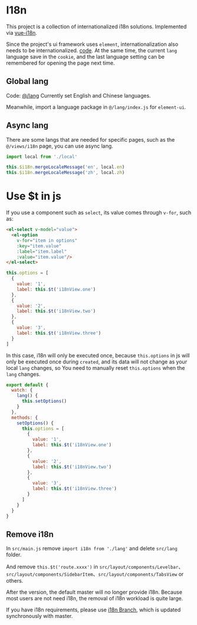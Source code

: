 # I18n

This project is a collection of internationalized i18n solutions. Implemented via [vue-i18n](https://github.com/kazupon/vue-i18n).

Since the project's ui framework uses `element`, internationalization also needs to be internationalized.
[code](https://github.com/PanJiaChen/vue-element-admin/blob/master/src/lang/index.js).
At the same time, the current `lang` language save in the `cookie`, and the last language setting can be remembered for opening the page next time.

## Global lang

Code: [@/lang](https://github.com/PanJiaChen/vue-element-admin/tree/master/src/lang)
Currently set English and Chinese languages.

Meanwhile, import a language package in `@/lang/index.js` for `element-ui`.

## Async lang

There are some langs that are needed for specific pages, such as the `@/views/i18n` page, you can use async lang.

```js
import local from './local'

this.$i18n.mergeLocaleMessage('en', local.en)
this.$i18n.mergeLocaleMessage('zh', local.zh)
```

# Use $t in js

If you use a component such as `select`, its value comes through `v-for`, such as:

```html
<el-select v-model="value">
  <el-option
    v-for="item in options"
    :key="item.value"
    :label="item.label"
    :value="item.value"/>
</el-select>
```

```js
this.options = [
  {
    value: '1',
    label: this.$t('i18nView.one')
  },
  {
    value: '2',
    label: this.$t('i18nView.two')
  },
  {
    value: '3',
    label: this.$t('i18nView.three')
  }
]
```

In this case, i18n will only be executed once, because `this.options` in js will only be executed once during `created`, and its data will not change as your local `lang` changes, so You need to manually reset `this.options` when the `lang` changes.

```js
export default {
  watch: {
    lang() {
      this.setOptions()
    }
  },
  methods: {
    setOptions() {
      this.options = [
        {
          value: '1',
          label: this.$t('i18nView.one')
        },
        {
          value: '2',
          label: this.$t('i18nView.two')
        },
        {
          value: '3',
          label: this.$t('i18nView.three')
        }
      ]
    }
  }
}
```

## Remove i18n

In `src/main.js` remove `import i18n from './lang'` and delete `src/lang` folder.

And remove `this.$t('route.xxxx')` in `src/layout/components/Levelbar`、`src/layout/components/SidebarItem`、`src/layout/components/TabsView` or others.

After the <Badge text="v4.1.0+"/> version, the default master will no longer provide i18n. Because most users are not need i18n, the removal of i18n workload is quite large.

If you have i18n requirements, please use [i18n Branch](https://github.com/PanJiaChen/vue-element-admin/tree/i18n), which is updated synchronously with master.
